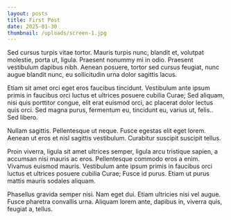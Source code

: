```yaml
---
layout: posts
title: First Post
date: 2025-01-30
thumbnail: /uploads/screen-1.jpg
---
```

Sed cursus turpis vitae tortor. Mauris turpis nunc, blandit et, volutpat molestie, porta ut, ligula. Praesent nonummy mi in odio. Praesent vestibulum dapibus nibh. Aenean posuere, tortor sed cursus feugiat, nunc augue blandit nunc, eu sollicitudin urna dolor sagittis lacus.



Etiam sit amet orci eget eros faucibus tincidunt. Vestibulum ante ipsum primis in faucibus orci luctus et ultrices posuere cubilia Curae; Sed aliquam, nisi quis porttitor congue, elit erat euismod orci, ac placerat dolor lectus quis orci. Sed magna purus, fermentum eu, tincidunt eu, varius ut, felis.. Sed libero.



Nullam sagittis. Pellentesque ut neque. Fusce egestas elit eget lorem. Aenean ut eros et nisl sagittis vestibulum. Curabitur suscipit suscipit tellus.

Proin viverra, ligula sit amet ultrices semper, ligula arcu tristique sapien, a accumsan nisi mauris ac eros. Pellentesque commodo eros a enim. Vivamus euismod mauris. Vestibulum ante ipsum primis in faucibus orci luctus et ultrices posuere cubilia Curae; Fusce id purus. Etiam ut purus mattis mauris sodales aliquam.



Phasellus gravida semper nisi. Nam eget dui. Etiam ultricies nisi vel augue. Fusce pharetra convallis urna. Aliquam lorem ante, dapibus in, viverra quis, feugiat a, tellus.
